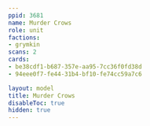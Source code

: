 ```yaml
---
ppid: 3681
name: Murder Crows
role: unit
factions:
- grymkin
scans: 2
cards:
- be38cdf1-b687-357e-aa95-7cc36f0fd38d
- 94eee0f7-fe44-31b4-bf10-fe74cc59a7c6

layout: model
title: Murder Crows
disableToc: true
hidden: true
---
```


